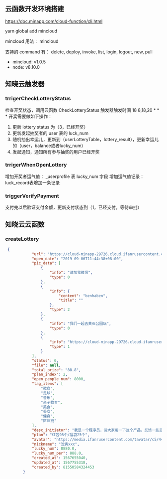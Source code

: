 ## 云函数开发环境搭建

https://doc.minapp.com/cloud-function/cli.html

yarn global add mincloud

mincloud
用法：
 mincloud <command>

支持的 command 有：
   delete, deploy, invoke, list, login, logout, new, pull

- mincloud: v1.0.5
- node: v8.10.0


## 知晓云触发器

### trrigerCheckLotteryStatus 

检查开奖状态，调用云函数 CheckLotteryStatus 
触发器触发时间 18 8,18,20 * * *
开奖需要做如下操作：

1. 更新 lottery status 为（3，已经开奖）
2. 更新发起抽奖者的 user 表的 luck_num
3. 随机抽出幸运儿，更新到（userLotteryTable，lottery_result），更新幸运儿的（user，balance或者lucky_num）
4. 发起通知，通知所有参与抽奖的用户已经开奖

### trrigerWhenOpenLottery

增加开奖者运气值： _userprofile 表 lucky_num 字段
增加运气值记录：luck_record表增加一条记录

### triggerVerifyPayment

支付完以后验证支付金额，更新支付状态到（1，已经支付，等待审批）

## 知晓云云函数
### createLottery

```json
 {
            "url": "https://cloud-minapp-29726.cloud.ifanrusercontent.com/1i5h6hpru0CZ8tVP.png",
            "open_date": "2019-09-06T11:44:38+08:00",
            "pic_data": [
                {
                    "info": "请加我微信",
                    "type": 0
                },
                {
                    "info": {
                        "content": "benhaben",
                        "title": ""
                    },
                    "type": 2
                },
                {
                    "info": "我们一起去黄石公园玩",
                    "type": 0
                },
                {
                    "info": "https://cloud-minapp-29726.cloud.ifanrusercontent.com/1i5igytoLiZzepmD.jpeg",
                    "type": 1
                }
            ],
            "status": 0,
            "file": null,
            "total_prize": "88.8",
            "plan_index": 2,
            "open_people_num": 8000,
            "tag_items": [
                "微商",
                "足球",
                "音乐",
                "亲子教育",
                "美食",
                "美女",
                "健身",
                "区块链"
            ],
            "desc_initiator": "我是一个程序员，请大家用一下这个产品，反馈一些意见",
            "plan": "红包98个/福袋25个",
            "avatar": "https://media.ifanrusercontent.com/tavatar/c5/44/c544557294841c832a8ac3f0d16550e500530773.jpg",
            "nickname": "沈寅xxx",
            "lucky_num": 8880.0,
            "lucky_num_per": 888.0,
            "created_at": 1567655040,
            "updated_at": 1567755318,
            "created_by": 81550584324453
        }
```